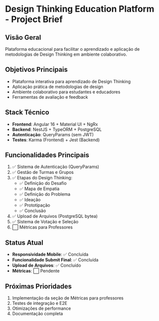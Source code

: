 # Design Thinking Education Platform - Project Brief

## Visão Geral

Plataforma educacional para facilitar o aprendizado e aplicação de metodologias de Design Thinking em ambiente colaborativo.

## Objetivos Principais

- Plataforma interativa para aprendizado de Design Thinking
- Aplicação prática de metodologias de design
- Ambiente colaborativo para estudantes e educadores
- Ferramentas de avaliação e feedback

## Stack Técnico

- **Frontend**: Angular 16 + Material UI + NgRx
- **Backend**: NestJS + TypeORM + PostgreSQL
- **Autenticação**: QueryParams (sem JWT)
- **Testes**: Karma (Frontend) + Jest (Backend)

## Funcionalidades Principais

1. ✅ Sistema de Autenticação (QueryParams)
2. ✅ Gestão de Turmas e Grupos
3. ✅ Etapas do Design Thinking:
   - ✅ Definição do Desafio
   - ✅ Mapa de Empatia
   - ✅ Definição do Problema
   - ✅ Ideação
   - ✅ Prototipação
   - ✅ Conclusão
4. ✅ Upload de Arquivos (PostgreSQL bytea)
5. ✅ Sistema de Votação e Seleção
6. ⬜ Métricas para Professores

## Status Atual

- **Responsividade Mobile**: ✅ Concluída
- **Funcionalidade Submit Final**: ✅ Concluída
- **Upload de Arquivos**: ✅ Concluído
- **Métricas**: ⬜ Pendente

## Próximas Prioridades

1. Implementação da seção de Métricas para professores
2. Testes de integração e E2E
3. Otimizações de performance
4. Documentação completa
